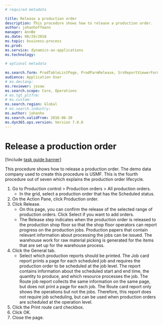```yaml
--- 
# required metadata 
 
title: Release a production order
description: This procedure shows how to release a production order. 
author: johanhoffmann
manager: AnnBe 
ms.date: 08/29/2018
ms.topic: business-process 
ms.prod:  
ms.service: dynamics-ax-applications 
ms.technology:  
 
# optional metadata 
 
ms.search.form: ProdTableListPage, ProdParmRelease, SrsReportViewerForm   
audience: Application User 
# ms.devlang:  
ms.reviewer: josaw
ms.search.scope: Core, Operations 
# ms.tgt_pltfrm:  
# ms.custom:  
ms.search.region: Global
# ms.search.industry: 
ms.author: johanho
ms.search.validFrom: 2016-06-30 
ms.dyn365.ops.version: Version 7.0.0 
---
```

# Release a production order

[!include [task guide banner](../../includes/task-guide-banner.md)]

This procedure shows how to release a production order. The demo data company used to create this procedure is USMF. This is the fourth procedure out of seven which explains the production order lifecycle.

1. Go to Production control > Production orders > All production orders.
    * In the grid, select a production order that has the Scheduled status.  
2. On the Action Pane, click Production order.
3. Click Release.
    * On this page, you can confirm the release of the selected range of production orders. Click Select if you want to add orders.  
    * The Release step indicates when the production order is released to the production shop floor so that the shop floor operators can report progress on the production jobs. Production papers that contain relevant information about processing the jobs can be issued. The warehouse work for raw material picking is generated for the items that are set up for the warehouse process.  
4. Click the General tab.
    * Select which production reports should be printed. The Job card report prints a page for each scheduled job and requires the production order to be scheduled at the job level. The report contains information about the scheduled start and end time, the quantity to produce, and which resource processes the job. The Route job report collects the same information on the same page, but does not print a page for each job. The Route card report only shows the operations but not the jobs. Therefore, this report does not require job scheduling, but can be used when production orders are scheduled at the operation level.  
5. Click the Print route card checkbox.
6. Click OK.
7. Close the page.

